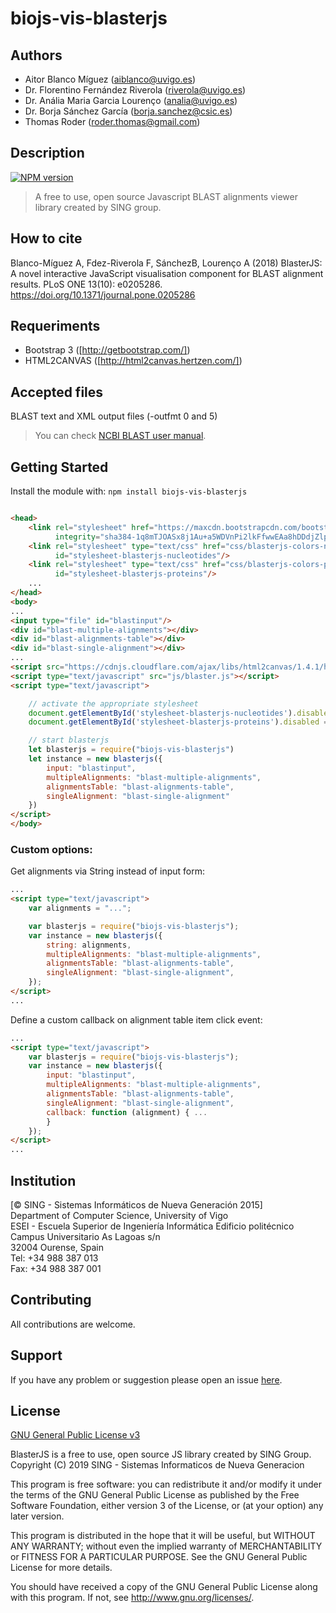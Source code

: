 biojs-vis-blasterjs
=====

## Authors

* Aitor Blanco Míguez (aiblanco@uvigo.es)
* Dr. Florentino Fernández Riverola (riverola@uvigo.es)
* Dr. Anália Maria Garcia Lourenço (analia@uvigo.es)
* Dr. Borja Sánchez García (borja.sanchez@csic.es)
* Thomas Roder (roder.thomas@gmail.com)

## Description

[![NPM version](http://img.shields.io/npm/v/biojs-vis-blasterjs.svg)](https://www.npmjs.org/package/biojs-vis-blasterjs)

> A free to use, open source Javascript BLAST alignments viewer library created by SING group.

## How to cite

Blanco-Míguez A, Fdez-Riverola F, SánchezB, Lourenço A (2018) BlasterJS: A novel interactive JavaScript visualisation
component for BLAST alignment results. PLoS ONE 13(10): e0205286. https://doi.org/10.1371/journal.pone.0205286

## Requeriments

* Bootstrap 3 ([http://getbootstrap.com/])
* HTML2CANVAS ([http://html2canvas.hertzen.com/])

## Accepted files

BLAST text and XML output files (-outfmt 0 and 5)
> You can check [NCBI BLAST user manual].

## Getting Started

Install the module with: `npm install biojs-vis-blasterjs`

```html

<head>
    <link rel="stylesheet" href="https://maxcdn.bootstrapcdn.com/bootstrap/3.3.6/css/bootstrap.min.css"
          integrity="sha384-1q8mTJOASx8j1Au+a5WDVnPi2lkFfwwEAa8hDDdjZlpLegxhjVME1fgjWPGmkzs7" crossorigin="anonymous"/>
    <link rel="stylesheet" type="text/css" href="css/blasterjs-colors-nucleotides.css"
          id="stylesheet-blasterjs-nucleotides"/>
    <link rel="stylesheet" type="text/css" href="css/blasterjs-colors-proteins.css"
          id="stylesheet-blasterjs-proteins"/>
    ...
</head>
<body>
...
<input type="file" id="blastinput"/>
<div id="blast-multiple-alignments"></div>
<div id="blast-alignments-table"></div>
<div id="blast-single-alignment"></div>
...
<script src="https://cdnjs.cloudflare.com/ajax/libs/html2canvas/1.4.1/html2canvas.min.js"></script>
<script type="text/javascript" src="js/blaster.js"></script>
<script type="text/javascript">

    // activate the appropriate stylesheet
    document.getElementById('stylesheet-blasterjs-nucleotides').disabled = true
    document.getElementById('stylesheet-blasterjs-proteins').disabled = false

    // start blasterjs
    let blasterjs = require("biojs-vis-blasterjs")
    let instance = new blasterjs({
        input: "blastinput",
        multipleAlignments: "blast-multiple-alignments",
        alignmentsTable: "blast-alignments-table",
        singleAlignment: "blast-single-alignment"
    })
</script>
</body>
```

### Custom options:

Get alignments via String instead of input form:

```html
...
<script type="text/javascript">
    var alignments = "...";

    var blasterjs = require("biojs-vis-blasterjs");
    var instance = new blasterjs({
        string: alignments,
        multipleAlignments: "blast-multiple-alignments",
        alignmentsTable: "blast-alignments-table",
        singleAlignment: "blast-single-alignment",
    });
</script>
...
```

Define a custom callback on alignment table item click event:

```html
...
<script type="text/javascript">
    var blasterjs = require("biojs-vis-blasterjs");
    var instance = new blasterjs({
        input: "blastinput",
        multipleAlignments: "blast-multiple-alignments",
        alignmentsTable: "blast-alignments-table",
        singleAlignment: "blast-single-alignment",
        callback: function (alignment) { ...
        }
    });
</script>
...
```

## Institution

[© SING - Sistemas Informáticos de Nueva Generación 2015]    
Department of Computer Science, University of Vigo    
ESEI - Escuela Superior de Ingeniería Informática Edificio politécnico    
Campus Universitario As Lagoas s/n    
32004 Ourense, Spain    
Tel: +34 988 387 013    
Fax: +34 988 387 001

## Contributing

All contributions are welcome.

## Support

If you have any problem or suggestion please open an
issue [here](https://github.com/sing-group/biojs-vis-blasterjs/issues).

## License

[GNU General Public License v3]

BlasterJS is a free to use, open source JS library created by SING Group.
Copyright (C) 2019 SING - Sistemas Informaticos de Nueva Generacion

This program is free software: you can redistribute it and/or modify
it under the terms of the GNU General Public License as published by
the Free Software Foundation, either version 3 of the License, or
(at your option) any later version.

This program is distributed in the hope that it will be useful,
but WITHOUT ANY WARRANTY; without even the implied warranty of
MERCHANTABILITY or FITNESS FOR A PARTICULAR PURPOSE. See the
GNU General Public License for more details.

You should have received a copy of the GNU General Public License
along with this program. If not, see <http://www.gnu.org/licenses/>.


[http://getbootstrap.com/]: <http://getbootstrap.com/>

[https://html2canvas.hertzen.com/]: <https://html2canvas.hertzen.com/>

[© SING - Sistemas Informáticos de Nueva Generación 2019]: <http://sing.ei.uvigo.es/>

[NCBI BLAST user manual]: <http://www.ncbi.nlm.nih.gov/books/NBK279675/>

[GNU General Public License v3]: <https://github.com/sing-group/biojs-vis-blasterjs/blob/master/LICENSE>
